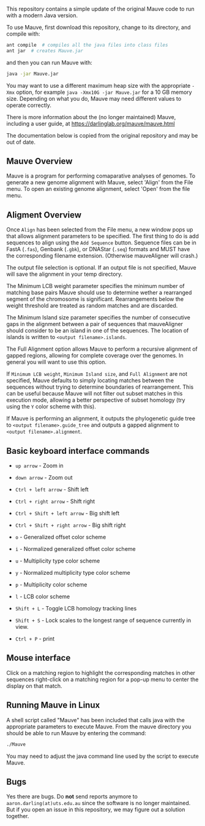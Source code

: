 This repository contains a simple update of the original Mauve code to
run with a modern Java version.

To use Mauve, first download this repository, change to its directory,
and compile with:

```sh
ant compile  # compiles all the java files into class files
ant jar  # creates Mauve.jar
```

and then you can run Mauve with:

```sh
java -jar Mauve.jar
```

You may want to use a different maximum heap size with the appropriate
`-Xmx` option, for example `java -Xmx10G -jar Mauve.jar` for a 10 GB
memory size. Depending on what you do, Mauve may need different values
to operate correctly.

There is more information about the (no longer maintained) Mauve,
including a user guide, at https://darlinglab.org/mauve/mauve.html

The documentation below is copied from the original repository and may
be out of date.


## Mauve Overview

Mauve is a program for performing comaparative analyses of genomes. To
generate a new genome alignment with Mauve, select 'Align' from the
File menu. To open an existing genome alignment, select 'Open' from
the file menu.


## Aligment Overview

Once `Align` has been selected from the File menu, a new window pops
up that allows alignment parameters to be specified. The first thing
to do is add sequences to align using the `Add Sequence` button.
Sequence files can be in FastA (`.fas`), Genbank (`.gbk`), or DNAStar
(`.seq`) formats and MUST have the corresponding filename extension.
(Otherwise mauveAligner will crash.)

The output file selection is optional. If an output file is not
specified, Mauve will save the alignment in your temp directory.

The Minimum LCB weight parameter specifies the minimum number of
matching base pairs Mauve should use to determine wether a rearranged
segment of the chromosome is significant. Rearrangements below the
weight threshold are treated as random matches and are discarded.

The Minimum Island size parameter specifies the number of consecutive
gaps in the alignment between a pair of sequences that mauveAligner
should consider to be an island in one of the sequences. The location
of islands is written to `<output filename>.islands`.

The Full Alignment option allows Mauve to perform a recursive
alignment of gapped regions, allowing for complete coverage over the
genomes. In general you will want to use this option.

If `Minimum LCB weight`, `Minimum Island size`, and `Full Alignment`
are not specified, Mauve defaults to simply locating matches between
the sequences without trying to determine boundaries of rearrangement.
This can be useful because Mauve will not filter out subset matches in
this execution mode, allowing a better perspective of subset homology
(try using the `Y` color scheme with this).

If Mauve is performing an alignment, it outputs the phylogenetic guide
tree to `<output filename>.guide_tree` and outputs a gapped alignment
to `<output filename>.alignment`.


## Basic keyboard interface commands

* `up arrow` - Zoom in
* `down arrow` - Zoom out
* `Ctrl + left arrow` - Shift left
* `Ctrl + right arrow` - Shift right
* `Ctrl + Shift + left arrow` - Big shift left
* `Ctrl + Shift + right arrow` - Big shift right


* `o` - Generalized offset color scheme
* `i` - Normalized generalized offset color scheme
* `u` - Multiplicity type color scheme
* `y` - Normalized multiplicity type color scheme
* `p` - Multiplicity color scheme
* `l` - LCB color scheme


* `Shift + L` - Toggle LCB homology tracking lines


* `Shift + S` - Lock scales to the longest range of sequence currently in view.


* `Ctrl + P` - print


## Mouse interface

Click on a matching region to highlight the corresponding matches in
other sequences right-click on a matching region for a pop-up menu to
center the display on that match.


## Running Mauve in Linux

A shell script called "Mauve" has been included that calls java with
the appropriate parameters to execute Mauve. From the mauve directory
you should be able to run Mauve by entering the command:

```sh
./Mauve
```

You may need to adjust the java command line used by the script to
execute Mauve.


## Bugs

Yes there are bugs. Do **not** send reports anymore to
`aaron.darling(at)uts.edu.au` since the software is no longer
maintained. But if you open an issue in this repository, we may figure
out a solution together.
